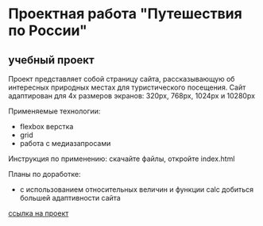 # Проектная работа "Путешествия по России"
## учебный проект


Проект представляет собой страницу сайта, рассказывающую об интересных природных 
местах для туристического посещения. Сайт адаптирован для 4х размеров экранов:
320px, 768px, 1024px и 10280px

Применяемые технологии:
* flexbox верстка
* grid
* работа с медиазапросами

Инструкция по применению:
скачайте файлы, откройте index.html

Планы по доработке:
* с использованием относительных величин и функции calc добиться большей адаптивности сайта

[ссылка на проект](https://github.com/Smetankin927/russian-travel)
